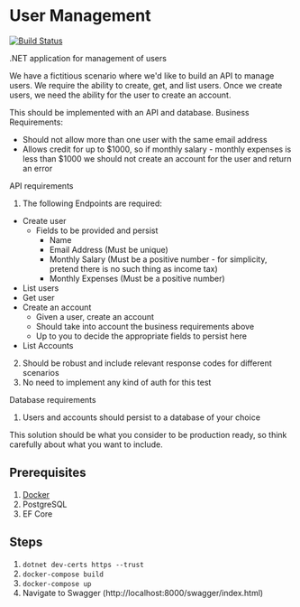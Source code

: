 # User Management
[![Build Status](https://travis-ci.com/zzjrzz/UserManagement.svg?branch=master)](https://travis-ci.com/zzjrzz/UserManagement)

.NET application for management of users

We have a fictitious scenario where we'd like to build an API to manage users. We require
the ability to create, get, and list users. Once we create users, we need the ability for the user to
create an account.

This should be implemented with an API and database.
Business Requirements:
- Should not allow more than one user with the same email address
- Allows credit for up to $1000, so if monthly salary - monthly expenses is less than $1000 we should not create an account for the user and return an error

API requirements
1. The following Endpoints are required:
- Create user
  - Fields to be provided and persist
    - Name
    - Email Address (Must be unique)
    - Monthly Salary (Must be a positive number - for simplicity, pretend there is no such thing as income tax)
    - Monthly Expenses (Must be a positive number)
- List users
- Get user
- Create an account
  - Given a user, create an account
  - Should take into account the business requirements above
  - Up to you to decide the appropriate fields to persist here
- List Accounts
2. Should be robust and include relevant response codes for different scenarios
3. No need to implement any kind of auth for this test

Database requirements
1. Users and accounts should persist to a database of your choice

This solution should be what you consider to be production ready, so think carefully about what you
want to include.

## Prerequisites
1. [Docker](https://www.docker.com/)
2. PostgreSQL
3. EF Core

## Steps
1. `dotnet dev-certs https --trust`
2. `docker-compose build`
3. `docker-compose up`
4. Navigate to Swagger (http://localhost:8000/swagger/index.html)
